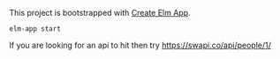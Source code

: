 This project is bootstrapped with [Create Elm App](https://github.com/halfzebra/create-elm-app).

```
elm-app start
```

If you are looking for an api to hit then try
https://swapi.co/api/people/1/
